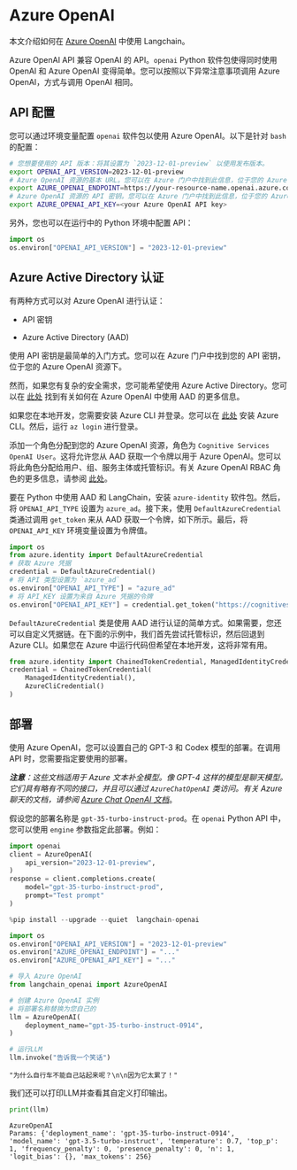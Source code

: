 

# Azure OpenAI

本文介绍如何在 [Azure OpenAI](https://aka.ms/azure-openai) 中使用 Langchain。

Azure OpenAI API 兼容 OpenAI 的 API。`openai` Python 软件包使得同时使用 OpenAI 和 Azure OpenAI 变得简单。您可以按照以下异常注意事项调用 Azure OpenAI，方式与调用 OpenAI 相同。

## API 配置

您可以通过环境变量配置 `openai` 软件包以使用 Azure OpenAI。以下是针对 `bash` 的配置：

```bash
# 您想要使用的 API 版本：将其设置为 `2023-12-01-preview` 以使用发布版本。
export OPENAI_API_VERSION=2023-12-01-preview
# Azure OpenAI 资源的基本 URL。您可以在 Azure 门户中找到此信息，位于您的 Azure OpenAI 资源下。
export AZURE_OPENAI_ENDPOINT=https://your-resource-name.openai.azure.com
# Azure OpenAI 资源的 API 密钥。您可以在 Azure 门户中找到此信息，位于您的 Azure OpenAI 资源下。
export AZURE_OPENAI_API_KEY=<your Azure OpenAI API key>
```

另外，您也可以在运行中的 Python 环境中配置 API：

```python
import os
os.environ["OPENAI_API_VERSION"] = "2023-12-01-preview"
```

## Azure Active Directory 认证

有两种方式可以对 Azure OpenAI 进行认证：

- API 密钥

- Azure Active Directory (AAD)

使用 API 密钥是最简单的入门方式。您可以在 Azure 门户中找到您的 API 密钥，位于您的 Azure OpenAI 资源下。

然而，如果您有复杂的安全需求，您可能希望使用 Azure Active Directory。您可以在 [此处](https://learn.microsoft.com/en-us/azure/ai-services/openai/how-to/managed-identity) 找到有关如何在 Azure OpenAI 中使用 AAD 的更多信息。

如果您在本地开发，您需要安装 Azure CLI 并登录。您可以在 [此处](https://docs.microsoft.com/en-us/cli/azure/install-azure-cli) 安装 Azure CLI。然后，运行 `az login` 进行登录。

添加一个角色分配到您的 Azure OpenAI 资源，角色为 `Cognitive Services OpenAI User`。这将允许您从 AAD 获取一个令牌以用于 Azure OpenAI。您可以将此角色分配给用户、组、服务主体或托管标识。有关 Azure OpenAI RBAC 角色的更多信息，请参阅 [此处](https://learn.microsoft.com/en-us/azure/ai-services/openai/how-to/role-based-access-control)。

要在 Python 中使用 AAD 和 LangChain，安装 `azure-identity` 软件包。然后，将 `OPENAI_API_TYPE` 设置为 `azure_ad`。接下来，使用 `DefaultAzureCredential` 类通过调用 `get_token` 来从 AAD 获取一个令牌，如下所示。最后，将 `OPENAI_API_KEY` 环境变量设置为令牌值。

```python
import os
from azure.identity import DefaultAzureCredential
# 获取 Azure 凭据
credential = DefaultAzureCredential()
# 将 API 类型设置为 `azure_ad`
os.environ["OPENAI_API_TYPE"] = "azure_ad"
# 将 API_KEY 设置为来自 Azure 凭据的令牌
os.environ["OPENAI_API_KEY"] = credential.get_token("https://cognitiveservices.azure.com/.default").token
```

`DefaultAzureCredential` 类是使用 AAD 进行认证的简单方式。如果需要，您还可以自定义凭据链。在下面的示例中，我们首先尝试托管标识，然后回退到 Azure CLI。如果您在 Azure 中运行代码但希望在本地开发，这将非常有用。

```python
from azure.identity import ChainedTokenCredential, ManagedIdentityCredential, AzureCliCredential
credential = ChainedTokenCredential(
    ManagedIdentityCredential(),
    AzureCliCredential()
)
```

## 部署

使用 Azure OpenAI，您可以设置自己的 GPT-3 和 Codex 模型的部署。在调用 API 时，您需要指定要使用的部署。

_**注意**：这些文档适用于 Azure 文本补全模型。像 GPT-4 这样的模型是聊天模型。它们具有略有不同的接口，并且可以通过 `AzureChatOpenAI` 类访问。有关 Azure 聊天的文档，请参阅 [Azure Chat OpenAI 文档](/docs/integrations/chat/azure_chat_openai)_。

假设您的部署名称是 `gpt-35-turbo-instruct-prod`。在 `openai` Python API 中，您可以使用 `engine` 参数指定此部署。例如：

```python
import openai
client = AzureOpenAI(
    api_version="2023-12-01-preview",
)
response = client.completions.create(
    model="gpt-35-turbo-instruct-prod",
    prompt="Test prompt"
)
```

```python
%pip install --upgrade --quiet  langchain-openai
```

```python
import os
os.environ["OPENAI_API_VERSION"] = "2023-12-01-preview"
os.environ["AZURE_OPENAI_ENDPOINT"] = "..."
os.environ["AZURE_OPENAI_API_KEY"] = "..."
```

```python
# 导入 Azure OpenAI
from langchain_openai import AzureOpenAI
```

```python
# 创建 Azure OpenAI 实例
# 将部署名称替换为您自己的
llm = AzureOpenAI(
    deployment_name="gpt-35-turbo-instruct-0914",
)
```

```python
# 运行LLM
llm.invoke("告诉我一个笑话")
```

```output
"为什么自行车不能自己站起来呢？\n\n因为它太累了！"
```

我们还可以打印LLM并查看其自定义打印输出。

```python
print(llm)
```

```output
AzureOpenAI
Params: {'deployment_name': 'gpt-35-turbo-instruct-0914', 'model_name': 'gpt-3.5-turbo-instruct', 'temperature': 0.7, 'top_p': 1, 'frequency_penalty': 0, 'presence_penalty': 0, 'n': 1, 'logit_bias': {}, 'max_tokens': 256}
```
